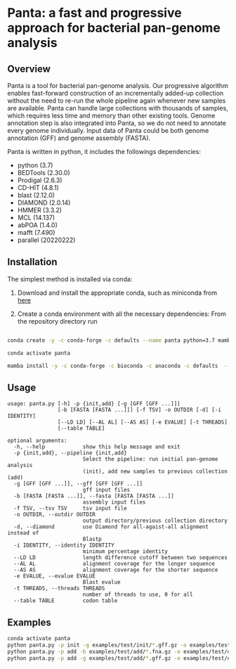 # Panta: a fast and progressive approach for bacterial pan-genome analysis
## Overview
Panta is a tool for bacterial pan-genome analysis. Our progressive algorithm enables fast-forward construction of an incrementally added-up collection without the need to re-run the whole pipeline again whenever new samples are available. Panta can handle large collections with thousands of samples, which requires less time and memory than other existing tools. Genome annotation step is also integrated into Panta, so we do not need to annotate every genome individually. Input data of Panta could be both genome annotation (GFF) and genome assembly (FASTA).

Panta is written in python, it includes the followings dependencies:
 * python (3.7)
 * BEDTools (2.30.0)
 * Prodigal (2.6.3)
 * CD-HIT (4.8.1)
 * blast (2.12.0)
 * DIAMOND (2.0.14)
 * HMMER (3.3.2)
 * MCL (14.137)
 * abPOA (1.4.0)
 * mafft (7.490)
 * parallel (20220222)


## Installation
The simplest method is installed via conda:

1. Download and install the appropriate conda, such as miniconda from [here](https://docs.conda.io/en/latest/miniconda.html)
   
   
2. Create a conda environment with all the necessary dependencies: From the repository directory run

```bash

conda create -y -c conda-forge -c defaults --name panta python=3.7 mamba

conda activate panta

mamba install -y -c conda-forge -c bioconda -c anaconda -c defaults  --file requirements.txt

```

## Usage
```
usage: panta.py [-h] -p {init,add} [-g [GFF [GFF ...]]]
                [-b [FASTA [FASTA ...]]] [-f TSV] -o OUTDIR [-d] [-i IDENTITY]
                [--LD LD] [--AL AL] [--AS AS] [-e EVALUE] [-t THREADS]
                [--table TABLE]

optional arguments:
  -h, --help            show this help message and exit
  -p {init,add}, --pipeline {init,add}
                        Select the pipeline: run initial pan-genome analysis
                        (init), add new samples to previous collection (add)
  -g [GFF [GFF ...]], --gff [GFF [GFF ...]]
                        gff input files
  -b [FASTA [FASTA ...]], --fasta [FASTA [FASTA ...]]
                        assembly input files
  -f TSV, --tsv TSV     tsv input file
  -o OUTDIR, --outdir OUTDIR
                        output directory/previous collection directory
  -d, --diamond         use Diamond for all-agaist-all alignment instead of
                        Blastp
  -i IDENTITY, --identity IDENTITY
                        minimum percentage identity
  --LD LD               length difference cutoff between two sequences
  --AL AL               alignment coverage for the longer sequence
  --AS AS               alignment coverage for the shorter sequence
  -e EVALUE, --evalue EVALUE
                        Blast evalue
  -t THREADS, --threads THREADS
                        number of threads to use, 0 for all
  --table TABLE         codon table
```

## Examples
```bash
conda activate panta
python panta.py -p init -g examples/test/init/*.gff.gz -o examples/test/output
python panta.py -p add -b examples/test/add/*.fna.gz -o examples/test/output
python panta.py -p add -g examples/test/add/*.gff.gz -o examples/test/output
```
